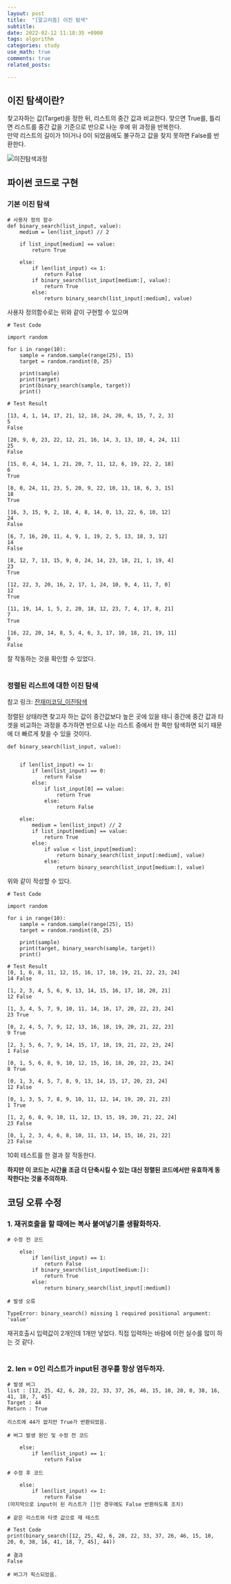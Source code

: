 ```yaml
---
layout: post
title:  "[알고리즘] 이진 탐색"
subtitle:
date: 2022-02-12 11:18:35 +0900
tags: algorithm
categories: study
use_math: true
comments: true
related_posts:

---
```


## 이진 탐색이란?<br/>

찾고자하는 값(Target)을 정한 뒤, 리스트의 중간 값과 비교한다. 맞으면 True를, 틀리면 리스트를 중간 값을 기준으로 반으로 나눈 후에 위 과정을 반복한다.<br/>
만약 리스트의 길이가 1이거나 0이 되었음에도 불구하고 값을 찾지 못하면 False를 반환한다.<br/>

![이진탐색과정](https://github.com/WookeyKim95/WookeyKim95.github.io/blob/main/assets/img/study/algorithm/2022-02-11_binary_search_1.jpg?raw=true)
<br/>

## 파이썬 코드로 구현

### 기본 이진 탐색<br/>

```
# 사용자 정의 함수
def binary_search(list_input, value):
    medium = len(list_input) // 2
    
    if list_input[medium] == value:
        return True
    
    else:
        if len(list_input) <= 1:
            return False
        if binary_search(list_input[medium:], value):
            return True
        else:
            return binary_search(list_input[:medium], value)
```
사용자 정의함수로는 위와 같이 구현할 수 있으며

```
# Test Code

import random

for i in range(10):
    sample = random.sample(range(25), 15)
    target = random.randint(0, 25)
    
    print(sample)
    print(target)
    print(binary_search(sample, target))
    print()

# Test Result

[13, 4, 1, 14, 17, 21, 12, 18, 24, 20, 6, 15, 7, 2, 3]
5
False

[20, 9, 0, 23, 22, 12, 21, 16, 14, 3, 13, 10, 4, 24, 11]
25
False

[15, 0, 4, 14, 1, 21, 20, 7, 11, 12, 6, 19, 22, 2, 18]
6
True

[8, 0, 24, 11, 23, 5, 20, 9, 22, 10, 13, 18, 6, 3, 15]
18
True

[16, 3, 15, 9, 2, 18, 4, 8, 14, 0, 13, 22, 6, 10, 12]
24
False

[6, 7, 16, 20, 11, 4, 9, 1, 19, 2, 5, 13, 18, 3, 12]
14
False

[8, 12, 7, 13, 15, 9, 0, 24, 14, 23, 18, 21, 1, 19, 4]
23
True

[12, 22, 3, 20, 16, 2, 17, 1, 24, 10, 9, 4, 11, 7, 0]
12
True

[11, 19, 14, 1, 5, 2, 20, 18, 12, 23, 7, 4, 17, 8, 21]
7
True

[16, 22, 20, 14, 8, 5, 4, 6, 3, 17, 10, 18, 21, 19, 11]
9
False
```
잘 작동하는 것을 확인할 수 있었다.<br/>
<br/>

### 정렬된 리스트에 대한 이진 탐색

참고 링크: [잔재미코딩_이진탐색](https://fun-coding.org/Chapter16-binarysearch.html)

정렬된 상태라면 찾고자 하는 값이 중간값보다 높은 곳에 있을 테니 중간에 중간 값과 타겟을 비교하는 과정을 추가하면 반으로 나눈 리스트 중에서 한 쪽만 탐색하면 되기 때문에 더 빠르게 찾을 수 있을 것이다.<br/>

```
def binary_search(list_input, value):
    
    
    if len(list_input) <= 1:
        if len(list_input) == 0:
            return False
        else:
            if list_input[0] == value:
                return True
            else:
                return False
    
    else:
        medium = len(list_input) // 2
        if list_input[medium] == value:
            return True
        else:
            if value < list_input[medium]:
                return binary_search(list_input[:medium], value)
            else:
                return binary_search(list_input[medium:], value)
```
위와 같이 작성할 수 있다.

```
# Test Code

import random

for i in range(10):
    sample = random.sample(range(25), 15)
    target = random.randint(0, 25)
    
    print(sample)
    print(target, binary_search(sample, target))
    print()

# Test Result
[0, 1, 6, 8, 11, 12, 15, 16, 17, 18, 19, 21, 22, 23, 24]
14 False

[1, 2, 3, 4, 5, 6, 9, 13, 14, 15, 16, 17, 18, 20, 21]
12 False

[1, 3, 4, 5, 7, 9, 10, 11, 14, 16, 17, 20, 22, 23, 24]
23 True

[0, 2, 4, 5, 7, 9, 12, 13, 16, 18, 19, 20, 21, 22, 23]
9 True

[2, 3, 5, 6, 7, 9, 14, 15, 17, 18, 19, 21, 22, 23, 24]
1 False

[0, 1, 5, 6, 8, 9, 10, 12, 15, 16, 18, 20, 22, 23, 24]
8 True

[0, 1, 3, 4, 5, 7, 8, 9, 13, 14, 15, 17, 20, 23, 24]
12 False

[0, 1, 3, 5, 7, 8, 9, 10, 11, 12, 14, 19, 20, 21, 23]
1 True

[1, 2, 6, 8, 9, 10, 11, 12, 13, 15, 19, 20, 21, 22, 24]
23 False

[0, 1, 2, 3, 4, 6, 8, 10, 11, 13, 14, 15, 16, 21, 22]
23 False

```
10회 테스트를 한 결과 잘 작동한다.<br/>

**하지만 이 코드는 시간을 조금 더 단축시킬 수 있는 대신 정렬된 코드에서만 유효하게 동작한다는 것을 주의하자.** 

## 코딩 오류 수정

### 1. 재귀호출을 할 때에는 복사 붙여넣기를 생활화하자.<br/>
```
# 수정 전 코드

    else:
        if len(list_input) == 1:
            return False
        if binary_search(list_input[medium:]):
            return True
        else:
            return binary_search(list_input[:medium])

# 발생 오류

TypeError: binary_search() missing 1 required positional argument: 'value'
```
재귀호출시 입력값이 2개인데 1개만 넣었다. 직접 입력하는 바람에 이런 실수를 많이 하는 것 같다.<br/>
<br/>

### 2. len = 0인 리스트가 input된 경우를 항상 염두하자.<br/>


```
# 발생 버그
list : [12, 25, 42, 6, 28, 22, 33, 37, 26, 46, 15, 10, 20, 0, 38, 16, 41, 18, 7, 45]
Target : 44
Return : True

리스트에 44가 없지만 True가 반환되었음.

# 버그 발생 원인 및 수정 전 코드

    else:
        if len(list_input) == 1:
            return False

# 수정 후 코드

    else:
        if len(list_input) <= 1:
            return False
(마지막으로 input이 된 리스트가 []인 경우에도 False 반환하도록 조치)

# 같은 리스트와 타겟 값으로 재 테스트

# Test Code
print(binary_search([12, 25, 42, 6, 28, 22, 33, 37, 26, 46, 15, 10, 20, 0, 38, 16, 41, 18, 7, 45], 44))

# 결과
False

# 버그가 픽스되었음.
```


